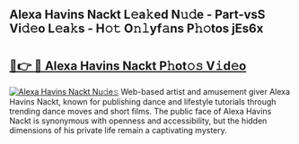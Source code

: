 ## Alexa Havins Nackt L𝚎a𝚔ed N𝚞𝚍e - Part-vsS Vi𝚍𝚎o L𝚎a𝚔s - H𝚘𝚝 O𝚗𝚕yf𝚊ns P𝚑𝚘tos jEs6x

# <h2><a href="http://kf6tmxy.oniu.top/?m=Alexa+Havins+Nackt">🔗👉 🔴 Alexa Havins Nackt P𝚑ot𝚘𝚜 V𝚒d𝚎o</a></h2>

[![Alexa Havins Nackt Nu𝚍e𝚜](https://i.imgur.com/0qMVB7G.gif)](http://kf6tmxy.oniu.top/?m=Alexa+Havins+Nackt)
Web-based artist and amusement giver Alexa Havins Nackt, known for publishing dance and lifestyle tutorials through trending dance moves and short films. The public face of Alexa Havins Nackt is synonymous with openness and accessibility, but the hidden dimensions of his private life remain a captivating mystery.  

